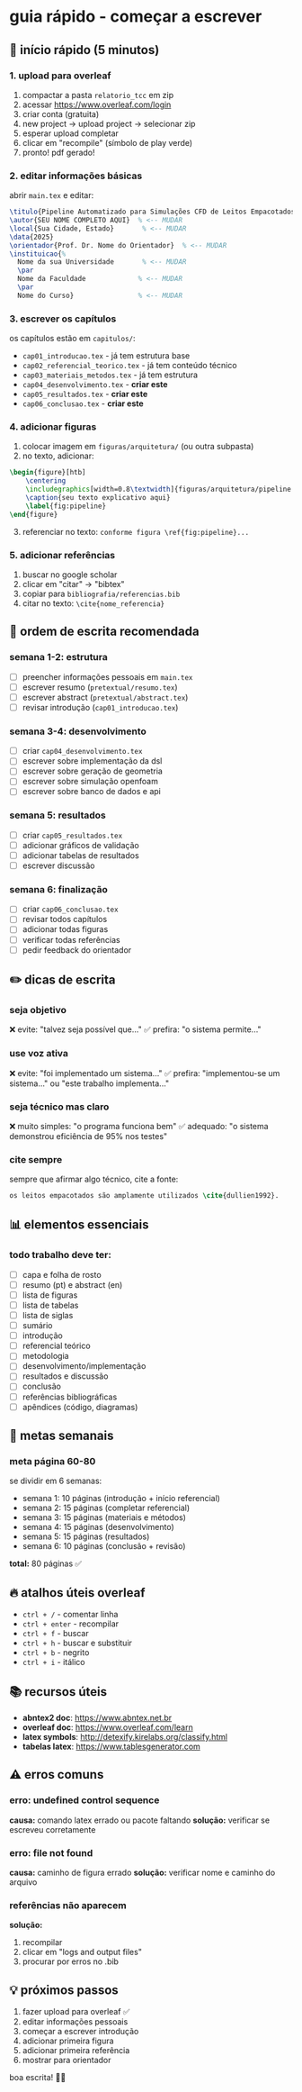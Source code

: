 # guia rápido - começar a escrever

## 🚀 início rápido (5 minutos)

### 1. upload para overleaf

1. compactar a pasta `relatorio_tcc` em zip
2. acessar https://www.overleaf.com/login
3. criar conta (gratuita)
4. new project → upload project → selecionar zip
5. esperar upload completar
6. clicar em "recompile" (símbolo de play verde)
7. pronto! pdf gerado!

### 2. editar informações básicas

abrir `main.tex` e editar:

```latex
\titulo{Pipeline Automatizado para Simulações CFD de Leitos Empacotados}
\autor{SEU NOME COMPLETO AQUI}  % <-- MUDAR
\local{Sua Cidade, Estado}       % <-- MUDAR
\data{2025}
\orientador{Prof. Dr. Nome do Orientador}  % <-- MUDAR
\instituicao{%
  Nome da sua Universidade       % <-- MUDAR
  \par
  Nome da Faculdade             % <-- MUDAR
  \par
  Nome do Curso}                % <-- MUDAR
```

### 3. escrever os capítulos

os capítulos estão em `capitulos/`:

- `cap01_introducao.tex` - já tem estrutura base
- `cap02_referencial_teorico.tex` - já tem conteúdo técnico
- `cap03_materiais_metodos.tex` - já tem estrutura
- `cap04_desenvolvimento.tex` - **criar este**
- `cap05_resultados.tex` - **criar este**
- `cap06_conclusao.tex` - **criar este**

### 4. adicionar figuras

1. colocar imagem em `figuras/arquitetura/` (ou outra subpasta)
2. no texto, adicionar:

```latex
\begin{figure}[htb]
    \centering
    \includegraphics[width=0.8\textwidth]{figuras/arquitetura/pipeline.pdf}
    \caption{seu texto explicativo aqui}
    \label{fig:pipeline}
\end{figure}
```

3. referenciar no texto: `conforme figura \ref{fig:pipeline}...`

### 5. adicionar referências

1. buscar no google scholar
2. clicar em "citar" → "bibtex"
3. copiar para `bibliografia/referencias.bib`
4. citar no texto: `\cite{nome_referencia}`

## 📝 ordem de escrita recomendada

### semana 1-2: estrutura

- [ ] preencher informações pessoais em `main.tex`
- [ ] escrever resumo (`pretextual/resumo.tex`)
- [ ] escrever abstract (`pretextual/abstract.tex`)
- [ ] revisar introdução (`cap01_introducao.tex`)

### semana 3-4: desenvolvimento

- [ ] criar `cap04_desenvolvimento.tex`
- [ ] escrever sobre implementação da dsl
- [ ] escrever sobre geração de geometria
- [ ] escrever sobre simulação openfoam
- [ ] escrever sobre banco de dados e api

### semana 5: resultados

- [ ] criar `cap05_resultados.tex`
- [ ] adicionar gráficos de validação
- [ ] adicionar tabelas de resultados
- [ ] escrever discussão

### semana 6: finalização

- [ ] criar `cap06_conclusao.tex`
- [ ] revisar todos capítulos
- [ ] adicionar todas figuras
- [ ] verificar todas referências
- [ ] pedir feedback do orientador

## ✏️ dicas de escrita

### seja objetivo

❌ evite: "talvez seja possível que..."
✅ prefira: "o sistema permite..."

### use voz ativa

❌ evite: "foi implementado um sistema..."
✅ prefira: "implementou-se um sistema..." ou "este trabalho implementa..."

### seja técnico mas claro

❌ muito simples: "o programa funciona bem"
✅ adequado: "o sistema demonstrou eficiência de 95% nos testes"

### cite sempre

sempre que afirmar algo técnico, cite a fonte:

```latex
os leitos empacotados são amplamente utilizados \cite{dullien1992}.
```

## 📊 elementos essenciais

### todo trabalho deve ter:

- [ ] capa e folha de rosto
- [ ] resumo (pt) e abstract (en)
- [ ] lista de figuras
- [ ] lista de tabelas
- [ ] lista de siglas
- [ ] sumário
- [ ] introdução
- [ ] referencial teórico
- [ ] metodologia
- [ ] desenvolvimento/implementação
- [ ] resultados e discussão
- [ ] conclusão
- [ ] referências bibliográficas
- [ ] apêndices (código, diagramas)

## 🎯 metas semanais

### meta página 60-80

se dividir em 6 semanas:

- semana 1: 10 páginas (introdução + início referencial)
- semana 2: 15 páginas (completar referencial)
- semana 3: 15 páginas (materiais e métodos)
- semana 4: 15 páginas (desenvolvimento)
- semana 5: 15 páginas (resultados)
- semana 6: 10 páginas (conclusão + revisão)

**total:** 80 páginas ✅

## 🔥 atalhos úteis overleaf

- `ctrl + /` - comentar linha
- `ctrl + enter` - recompilar
- `ctrl + f` - buscar
- `ctrl + h` - buscar e substituir
- `ctrl + b` - negrito
- `ctrl + i` - itálico

## 📚 recursos úteis

- **abntex2 doc**: https://www.abntex.net.br
- **overleaf doc**: https://www.overleaf.com/learn
- **latex symbols**: http://detexify.kirelabs.org/classify.html
- **tabelas latex**: https://www.tablesgenerator.com

## ⚠️ erros comuns

### erro: undefined control sequence

**causa:** comando latex errado ou pacote faltando
**solução:** verificar se escreveu corretamente

### erro: file not found

**causa:** caminho de figura errado
**solução:** verificar nome e caminho do arquivo

### referências não aparecem

**solução:** 
1. recompilar
2. clicar em "logs and output files"
3. procurar por erros no .bib

## 💡 próximos passos

1. fazer upload para overleaf ✅
2. editar informações pessoais
3. começar a escrever introdução
4. adicionar primeira figura
5. adicionar primeira referência
6. mostrar para orientador

boa escrita! 🚀📝

